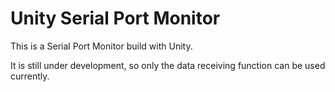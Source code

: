 # Unity Serial Port Monitor
This is a Serial Port Monitor build with Unity.

It is still under development, so only the data receiving function can be used currently.
